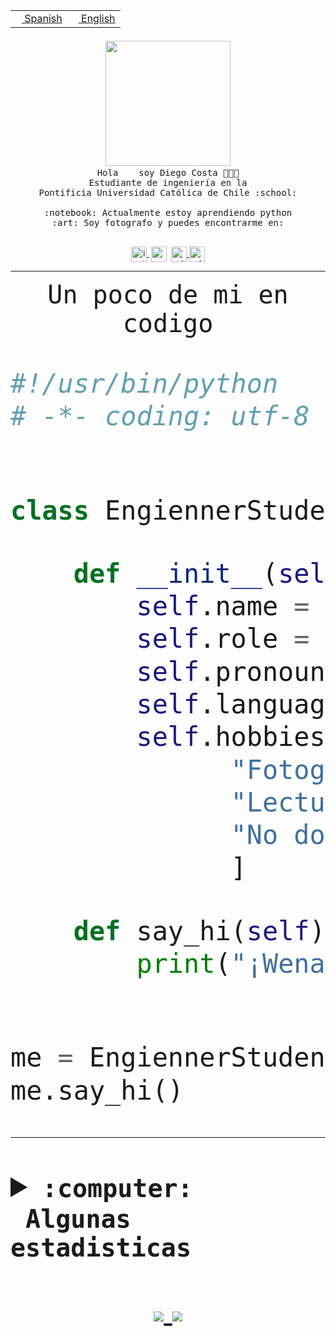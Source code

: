 <table border="0"  align="right">
 <tr><td><a href="README.md"><img src="https://upload.wikimedia.org/wikipedia/commons/thumb/8/89/Bandera_de_Espa%C3%B1a.svg/1200px-Bandera_de_Espa%C3%B1a.svg.png" height="10"> Spanish</a></td>
 <td><a href="README.en.md"><img src="https://upload.wikimedia.org/wikipedia/commons/a/a4/Flag_of_the_United_States.svg" height="10"> English</a></td></tr>
</table><br><br><br>


<p align="center">
  <img src="https://github.com/diegocostares/diegocostares/blob/main/Images/aaa2.gif?raw=true" width="200px">
  <br><samp>
    Hola <img src="https://media.giphy.com/media/hvRJCLFzcasrR4ia7z/giphy.gif" width="16px"> soy Diego Costa 👨🏻‍💻<br>
    Estudiante de ingeniería en la <br>
    Pontificia Universidad Católica de Chile :school:<br>
  <br>
    :notebook: Actualmente estoy aprendiendo python <br>
    :art: Soy fotografo y puedes encontrarme en: <br>
  <br></samp>
  
</p>

<p align="center">
   <a href="https://instagram.com/diegocosta_no" target="blank">
    <img 
    align="center" src="https://cdn.jsdelivr.net/npm/simple-icons@3.0.1/icons/instagram.svg" alt="instagram" height="25px" width="25px" />
  </a>
  <a style="border: 3px solid; color: white;"href="https://t.me/diegocosta_no" target="blank">
  <img
  align="center" alt="Telegram" width="25px" src="https://icons-for-free.com/iconfiles/png/512/Telegram-1324888767380505522.png" />
</a>
<a href="https://api.whatsapp.com/send?phone=56971897835&text=Hola!" target="blank">
  <img
  align="center" alt="wtsp" width="25px" src="https://img.icons8.com/pastel-glyph/2x/whatsapp--v2.png" />
</a>
<a href="https://www.linkedin.com/in/diego-costa-786249213/" target="blank">
  <img
  align="center" alt="wtsp" width="25px" src="https://img.icons8.com/metro/452/linkedin.png" />
</a>

  </a>
</p>

---


<p align="center"><font size="25"><samp>Un poco de mi en codigo</samp></front></p>


```python
#!/usr/bin/python
# -*- coding: utf-8 -*-


class EngiennerStudent:

    def __init__(self):
        self.name = "Diego Costa"
        self.role = "Estudiante"
        self.pronouns = "he/him"
        self.language_spoken = ["es_CL", "en_US"]
        self.hobbies = [
              "Fotografia",
              "Lectura",
              "No dormir",
              ]

    def say_hi(self):
        print("¡Wena mundo!")


me = EngiennerStudent()
me.say_hi()
```
---
<details>
  <summary><b><samp>:computer: &nbsp;Algunas estadisticas</samp></b></summary>
  <br/></p>

<!--START_SECTION:waka-->
![Code Time](http://img.shields.io/badge/Code%20Time-427%20hrs%2036%20mins-blue)

**Soy nocturno 🦉** 

```text
🌞 Mañana     5 commits      ░░░░░░░░░░░░░░░░░░░░░░░░░   2.07% 
🌆 Día        99 commits     ██████████░░░░░░░░░░░░░░░   41.08% 
🌃 Tarde      58 commits     ██████░░░░░░░░░░░░░░░░░░░   24.07% 
🌙 Noche      79 commits     ████████░░░░░░░░░░░░░░░░░   32.78%

```
📅 **Soy más productivo los Miércoles** 

```text
Lunes        20 commits     ██░░░░░░░░░░░░░░░░░░░░░░░   8.3% 
Martes       24 commits     ██░░░░░░░░░░░░░░░░░░░░░░░   9.96% 
Miércoles    86 commits     █████████░░░░░░░░░░░░░░░░   35.68% 
Jueves       23 commits     ██░░░░░░░░░░░░░░░░░░░░░░░   9.54% 
Viernes      9 commits      █░░░░░░░░░░░░░░░░░░░░░░░░   3.73% 
Sábado       31 commits     ███░░░░░░░░░░░░░░░░░░░░░░   12.86% 
Domingo      48 commits     █████░░░░░░░░░░░░░░░░░░░░   19.92%

```


📊 **Esta semana me dediqué a** 

```text
🐱‍💻 Proyectos: 
T1                       25 hrs              ██████████████████░░░░░░░   73.66% 
T1-e                     2 hrs 27 mins       █░░░░░░░░░░░░░░░░░░░░░░░░   7.22% 
gurobi                   2 hrs 23 mins       █░░░░░░░░░░░░░░░░░░░░░░░░   7.05% 
Unknown Project          1 hr 19 mins        █░░░░░░░░░░░░░░░░░░░░░░░░   3.91% 
T1-2020-2-DquezadaO      1 hr 12 mins        █░░░░░░░░░░░░░░░░░░░░░░░░   3.57%

```


 Last Updated on 02/05/2022 18:29:21 UTC
<!--END_SECTION:waka-->
  
  

 <p align="center"> <img src="https://github-readme-stats.vercel.app/api?username=diegocostares&show_icons=true&theme=ayu-mirage" alt="abhisheknaiidu" /></p>
 
</details>

<p align=center>
  <a href="https://github.com/diegocostares">
    <img src="https://badges.pufler.dev/visits/diegocostares/diegocostares?style=flat-square&color=black&logo=github">
  </a>
  <a href="https://github.com/diegocostares?tab=repositories">
    <img src="https://badges.pufler.dev/repos/diegocostares?style=flat-square&color=black&logo=github">
  </a>
</p>
